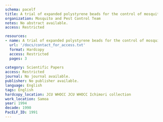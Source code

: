 ```yaml
---
schema: pacelf
title: A trial of expanded polystyrene beads for the control of mosquito breeding in sewage tank
organization: Mosquito and Pest Control Team
notes: No abstract available.
access: Restricted

resources:
- name: A trial of expanded polystyrene beads for the control of mosquito breeding in sewage tank
  url: '/docs/contact_for_access.txt'
  format: Hardcopy
  access: Restricted
  pages: 3
 
category: Scientific Papers
access: Restricted
journal: No journal available.
publisher: No publisher available. 
language: English 
tags: English 
hardcopy_location: JCU WHOCC JCU WHOCC Ichimori collection
work_location: Samoa
year: 1994
decade: 1990
PacELF_ID: 1991
---
```

